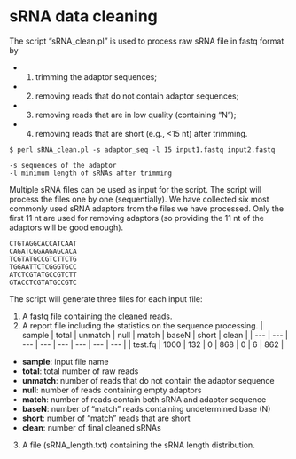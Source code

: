 
sRNA data cleaning 
==================

The script “sRNA_clean.pl” is used to process raw sRNA file in fastq format by
- 1. trimming the adaptor sequences;  
- 2. removing reads that do not contain adaptor sequences;
- 3. removing reads that are in low quality (containing “N”);
- 4. removing reads that are short (e.g., <15 nt) after trimming.

```
$ perl sRNA_clean.pl -s adaptor_seq -l 15 input1.fastq input2.fastq

-s sequences of the adaptor
-l minimum length of sRNAs after trimming
```

Multiple sRNA files can be used as input for the script. The script will process the files one by one (sequentially). We have collected six most commonly used sRNA adaptors from the files we have processed. Only the first 11 nt are used for removing adaptors (so providing the 11 nt of the adaptors will be good enough).

```
CTGTAGGCACCATCAAT
CAGATCGGAAGAGCACA
TCGTATGCCGTCTTCTG
TGGAATTCTCGGGTGCC
ATCTCGTATGCCGTCTT
GTACCTCGTATGCCGTC
```

The script will generate three files for each input file:

1. A fastq file containing the cleaned reads.
2. A report file including the statistics on the sequence processing.
  | sample | total | unmatch | null | match | baseN | short | clean |
  | --- | --- | --- | --- | --- | --- | --- | --- |
  | test.fq | 1000 | 132 | 0 | 868 | 0 | 6 | 862 |
  * **sample**: input file name
  * **total**: total number of raw reads
  * **unmatch**: number of reads that do not contain the adaptor sequence
  * **null**: number of reads containing empty adaptors
  * **match**: number of reads contain both sRNA and adapter sequence
  * **baseN**: number of “match” reads containing undetermined base (N)
  * **short**: number of “match” reads that are short
  * **clean**: number of final cleaned sRNAs
3. A file (sRNA_length.txt) containing the sRNA length distribution.


